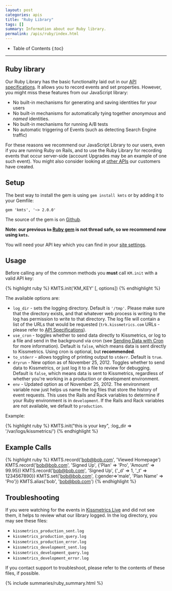```yaml
---
layout: post
categories: apis
title: "Ruby Library"
tags: []
summary: Information about our Ruby library.
permalink: /apis/ruby/index.html
---
```

* Table of Contents
{:toc}
* * *

## Ruby library

Our Ruby Library has the basic functionality laid out in our [API specifications][specs]. It allows you to record events and set properties. However, you might miss these features from our JavaScript library:

* No built-in mechanisms for generating and saving identities for your users
* No built-in mechanisms for automatically tying together *anonymous* and *named* identities.
* No built-in mechanisms for running A/B tests
* No automatic triggering of Events (such as detecting Search Engine traffic)

For these reasons we recommend our JavaScript Library to our users, even if you are running Ruby on Rails, and to use the Ruby Library for recording events that occur server-side (account Upgrades may be an example of one such event). You might also consider looking at [other APIs][other] our customers have created.

## Setup

The best way to install the gem is using `gem install kmts` or by adding it to your Gemfile:

    gem 'kmts', '~> 2.0.0'

The source of the gem is on [Github][kmts].

**Note: our previous `km` [Ruby gem][old-gem] is not thread safe, so we recommend now using `kmts`.**

You will need your API key which you can find in your [site settings][settings].

## Usage

Before calling any of the common methods you **must** call `KM.init` with a valid API key:

{% highlight ruby %}
KMTS.init('KM_KEY' [, options])
{% endhighlight %}

The available options are:

* `log_dir` - sets the logging directory. Default is `'/tmp'`. Please make sure that the directory exists, and that whatever web process is writing to the log has permission to write to that directory. The log file will contain a list of the URLs that would be requested (`trk.kissmetrics.com` URLs - please refer to [API Specifications][specs]).
* `use_cron` - toggles whether to send data directly to Kissmetrics, or log to a file and send in the background via cron (see [Sending Data with Cron][cron] for more information). Default is `false`, which means data is sent directly to Kissmetrics. Using cron is optional, but **recommended**.
* `to_stderr` - allows toggling of printing output to `stderr`. Default is `true`.
* `dryrun` - New option as of November 25, 2012. Toggles whether to send data to Kissmetrics, or just log it to a file to review for debugging. Default is `false`, which means data is sent to Kissmetrics, regardless of whether you're working in a production or development environment.
* `env` - Updated option as of November 25, 2012. The environment variable now just helps us name the log files that store the history of event requests. This uses the Rails and Rack variables to determine if your Ruby environment is in `development`. If the Rails and Rack variables are not available, we default to `production`.

Example:

{% highlight ruby %}
KMTS.init("this is your key", :log_dir => '/var/logs/kissmetrics/')
{% endhighlight %}

## Example Calls

{% highlight ruby %}
KMTS.record('bob@bob.com', 'Viewed Homepage')
KMTS.record('bob@bob.com', 'Signed Up', {'Plan' => 'Pro', 'Amount' => 99.95})
KMTS.record('bob@bob.com', 'Signed Up', {'_d' => 1, '_t' => 1234567890})
KMTS.set('bob@bob.com', {:gender=>'male', 'Plan Name' => 'Pro'})
KMTS.alias('bob', 'bob@bob.com')
{% endhighlight %}

## Troubleshooting

If you were watching for the events in [Kissmetrics Live][live] and did not see them, it helps to review what our library logged. In the log directory, you may see these files:

* `kissmetrics_production_sent.log`
* `kissmetrics_production_query.log`
* `kissmetrics_production_error.log`
* `kissmetrics_development_sent.log`
* `kissmetrics_development_query.log`
* `kissmetrics_development_error.log`

If you contact support to troubleshoot, please refer to the contents of these files, if possible.

{% include summaries/ruby_summary.html %}

[specs]: /apis/specifications
[identity]: /getting-started/understanding-identities
[other]: /apis/other
[settings]:https://app.kissmetrics.com/settings
[kmts]: https://github.com/kissmetrics/kmts
[old-gem]: http://github.com/kissmetrics/km
[live]: /tools/live
[cron]: /apis/cron
